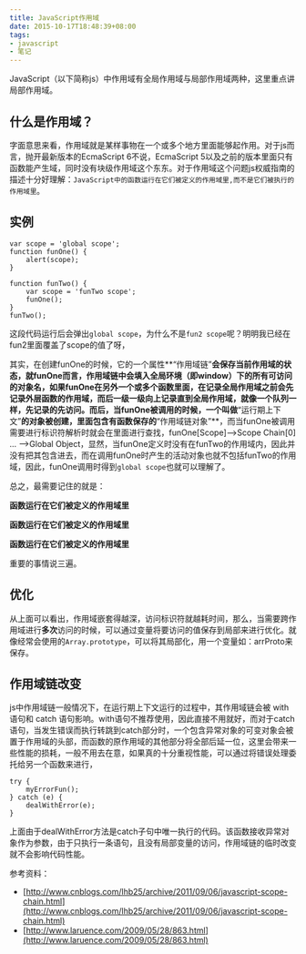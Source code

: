 ```yaml
---
title: JavaScript作用域
date: 2015-10-17T18:48:39+08:00
tags:
- javascript
- 笔记
---
```

JavaScript（以下简称js）中作用域有全局作用域与局部作用域两种，这里重点讲局部作用域。

<!-- more -->

## 什么是作用域？

字面意思来看，作用域就是某样事物在一个或多个地方里面能够起作用。对于js而言，抛开最新版本的EcmaScript 6不说，EcmaScript 5以及之前的版本里面只有函数能产生域，同时没有块级作用域这个东东。对于作用域这个问题js权威指南的描述十分好理解：`JavaScript中的函数运行在它们被定义的作用域里,而不是它们被执行的作用域里`。

## 实例

```
var scope = 'global scope';
function funOne() {
    alert(scope);
}

function funTwo() {
    var scope = 'funTwo scope';
    funOne();
}
funTwo();
```

这段代码运行后会弹出`global scope`，为什么不是`fun2 scope`呢？明明我已经在fun2里面覆盖了scope的值了呀，

其实，在创建funOne的时候，它的一个属性**“作用域链”**会保存当前作用域的状态，就funOne而言，作用域链中会填入全局环境（即window）下的所有可访问的对象名，如果funOne在另外一个或多个函数里面，在记录全局作用域之前会先记录外层函数的作用域，而后一级一级向上记录直到全局作用域，就像一个队列一样，先记录的先访问。而后，当funOne被调用的时候，一个叫做**“运行期上下文”**的对象被创建，里面包含有函数保存的**“作用域链对象”**，而当funOne被调用需要进行标识符解析时就会在里面进行查找，funOne[Scope]——>Scope Chain[0] ... ——>Global Object，显然，当funOne定义时没有在funTwo的作用域内，因此并没有把其包含进去，而在调用funOne时产生的活动对象也就不包括funTwo的作用域，因此，funOne调用时得到`global scope`也就可以理解了。

总之，最需要记住的就是：

**函数运行在它们被定义的作用域里**

**函数运行在它们被定义的作用域里**

**函数运行在它们被定义的作用域里**

重要的事情说三遍。

## 优化

从上面可以看出，作用域嵌套得越深，访问标识符就越耗时间，那么，当需要跨作用域进行**多次**访问的时候，可以通过变量将要访问的值保存到局部来进行优化。就像经常会使用的`Array.prototype`，可以将其局部化，用一个变量如：arrProto来保存。

## 作用域链改变

js中作用域链一般情况下，在运行期上下文运行的过程中，其作用域链会被 with 语句和 catch 语句影响。with语句不推荐使用，因此直接不用就好，而对于catch语句，当发生错误而执行转跳到catch部分时，一个包含异常对象的可变对象会被置于作用域的头部，而函数的原作用域的其他部分将全部后延一位，这里会带来一些性能的损耗，一般不用去在意，如果真的十分重视性能，可以通过将错误处理委托给另一个函数来进行，

```
try {
    myErrorFun();
} catch (e) {
    dealWithError(e);
}
```

上面由于dealWithError方法是catch子句中唯一执行的代码。该函数接收异常对象作为参数，由于只执行一条语句，且没有局部变量的访问，作用域链的临时改变就不会影响代码性能。


参考资料：

- [http://www.cnblogs.com/lhb25/archive/2011/09/06/javascript-scope-chain.html](http://www.cnblogs.com/lhb25/archive/2011/09/06/javascript-scope-chain.html)
- [http://www.laruence.com/2009/05/28/863.html](http://www.laruence.com/2009/05/28/863.html)